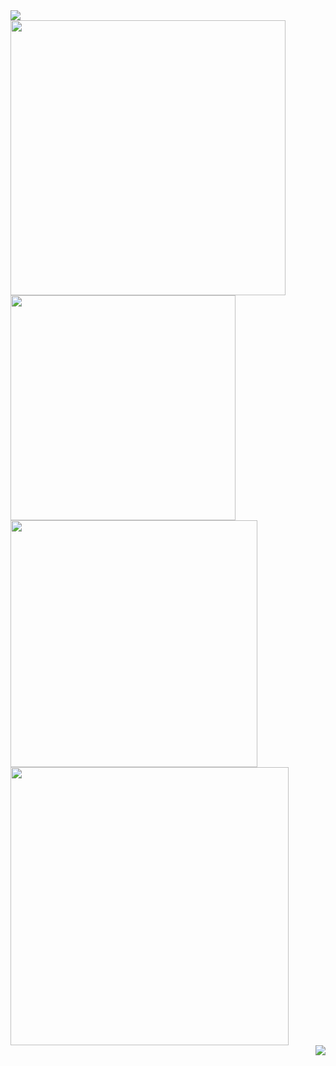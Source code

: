 <div align="left"> <img src="https://github-profile-trophy.vercel.app/?username=ivangong24&theme=onedark&rank=SSS,SS,S,AAA,AA,A,B,C" /> </div>
<div> <img width="440px" src="https://github-readme-stats-three-smoky-44.vercel.app/api?username=ivangong24&hide_title=true&hide_border=true&show_icons=true&line_height=21&text_color=000&bg_color=0,ea6161,ffc64d,fffc4d,52fa5a&theme=graywhite" /> 
<img width="360px" src="https://github-readme-stats.vercel.app/api/top-langs/?username=ivangong24&hide=html&hide_title=true&hide_border=true&layout=compact&langs_count=6&text_color=000&icon_color=fff&bg_color=0,52fa5a,4dfcff,c64dff&theme=graywhite" /> </div> 
<div align="left"> <img width="395px" src="https://streak-stats.demolab.com/?user=ivangong24&theme=gotham" /> <img width="445px" src="https://github-readme-activity-graph.vercel.app/graph?username=ivangong24&theme=react-dark" /> </div>
<div align="right"> <img src="https://komarev.com/ghpvc/?username=ivangong24" /> </div>
